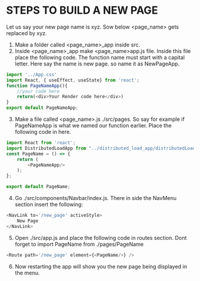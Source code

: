 # STEPS TO BUILD A NEW PAGE
Let us say your new page name is xyz. Sow below <page_name> gets replaced by xyz.
1. Make a folder called <page_name>_app inside src.
2. Inside <page_name>_app make <page_name>app.js file. Inside this file place the following code. The function name must start with a capital letter. Here say the name is new page. so name it as NewPageApp.
```javascript
import '../App.css'
import React, { useEffect, useState} from 'react';
function PageNameApp(){
    //your code here
    return(<div>Your Render code here</div>)
}
export default PageNameApp;
```
3. Make a file called <page_name>.js ./src/pages. So say for example if PageNameApp is what we named our function earlier. Place the following code in here.
```javascript
import React from 'react';
import DistributedLoadApp from "../distributed_load_app/distributedLoadApp";
const PageName = () => {
    return (
        <PageNameApp/>
    );
};

export default PageName;
```
4. Go ./src/components/Navbar/index.js. There in side the NavMenu section insert the following:
```javascript
<NavLink to='/new_page' activeStyle>
    New Page
</NavLink>
```
5. Open ./src/app.js and place the following code in routes section. Dont forget to import PageName from ./pages/PageName
```javascript
<Route path='/new_page' element={<PageName/>} />
```
6. Now restarting the app will show you the new page being displayed in the menu.
